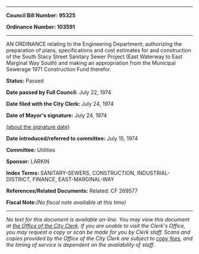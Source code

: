 

********

**Council Bill Number: 95325**
   
**Ordinance Number: 103591**
********

 AN ORDINANCE relating to the Engineering Department; authorizing the preparation of plans, specifications and cost estimates for and construction of the South Stacy Street Sanitary Sewer Project (East Waterway to East Marginal Way South) and making an appropriation from the Municipal Sewerage 1971 Construction Fund therefor.

**Status:** Passed
   
**Date passed by Full Council:** July 22, 1974
   
**Date filed with the City Clerk:** July 24, 1974
   
**Date of Mayor's signature:** July 24, 1974
   
[(about the signature date)](/~public/approvaldate.htm)
   
   
   
**Date introduced/referred to committee:** July 15, 1974
   
**Committee:** Utilities
   
**Sponsor:** LARKIN
   
   
**Index Terms:** SANITARY-SEWERS, CONSTRUCTION, INDUSTRIAL-DISTRICT, FINANCE, EAST-MARGINAL-WAY

**References/Related Documents:** Related: CF 269577

**Fiscal Note:**_(No fiscal note available at this time)_
********

_No text for this document is available on-line. You may view this document at [the Office of the City Clerk](http://www.seattle.gov/leg/clerk/contactUs.htm). If you are unable to visit the Clerk's Office, you may request a copy or scan be made for you by Clerk staff. Scans and copies provided by the Office of the City Clerk are subject to [copy fees](http://clerk.seattle.gov/~public/clerkfees.htm), and the timing of service is dependent on the availability of staff._

